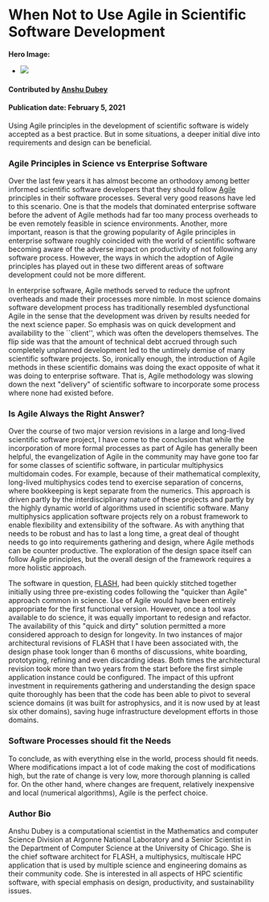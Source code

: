 # When Not to Use Agile in Scientific Software Development

**Hero Image:**

 - <img src='https://github.com/betterscientificsoftware/images/blob/master/Blog_0221_Agile.png'>

#### Contributed by [Anshu Dubey](https://github.com/adubey64 "Anshu Dubey GitHub Profile")

#### Publication date: February 5, 2021
 
<!-- deck text start --> 
Using Agile principles in the development of scientific software is widely accepted as a best practice.  But in some situations, a deeper initial dive into requirements and design can be beneficial.
<!-- deck text end -->

###  Agile Principles in Science vs Enterprise Software
Over the last few years it has almost become an orthodoxy among 
better informed scientific software developers that they should follow 
[Agile](https://agilemanifesto.org/) principles in their software processes. Several very good
reasons have led to this scenario. One is that the models that
dominated enterprise software before the advent of Agile methods had far too many process overheads to be even remotely feasible in science environments. Another, more
important, reason is that the growing popularity of Agile principles in
enterprise software roughly coincided with the world of scientific
software becoming aware of the adverse impact on productivity of not following any
software process.  However, the ways in which the
adoption of Agile principles has played out in these two different areas of software
development could not be more different.

In enterprise software, Agile methods served to reduce the upfront
overheads and made their processes more nimble. In most science
domains software development process has traditionally 
resembled dysfunctional Agile in the sense that the development was
driven by results needed for the next science paper. So emphasis was on quick
development and availability to the ``client'', which was often the
developers themselves. The flip side was that the amount of technical debt
accrued through such completely unplanned development led to the
untimely demise of many scientific software projects. So, ironically
enough, the introduction of Agile methods in these scientific domains 
was doing the exact opposite of what it was doing to 
enterprise software. That is, Agile methodology was slowing down the next "delivery"
of scientific software to incorporate some process where none had existed before.

### Is Agile Always the Right Answer?
Over the course of two major version revisions in a large and long-lived scientific software project, I have come to the conclusion that while the incorporation of more formal processes as part of Agile has generally been helpful, the evangelization of
Agile in the community may have gone too far for some classes of
scientific software, in particular multiphysics multidomain
codes. For example, because of their mathematical complexity, long-lived
multiphysics codes tend to exercise separation of concerns, where
bookkeeping is kept separate from the numerics. This approach is
driven partly by the interdisciplinary nature of these projects and
partly by the highly dynamic world of algorithms used in scientific
software.  Many multiphysics application software projects rely on a
robust framework to enable flexibility and extensibility
of the software.  As with anything that needs to be robust and has to
last a long time, a great deal of thought needs to go into
requirements gathering and design, where Agile methods can be counter
productive.  The exploration of the design space itself can follow
Agile principles, but the overall design of the framework requires a more holistic
approach.

The software in question, [FLASH](https://arxiv.org/pdf/0903.4875.pdf), had been quickly stitched together
initially using three pre-existing codes following the "quicker than
Agile" approach common in science. Use of Agile would have been entirely
appropriate for the first functional version. However, once a tool was
available to do science, it was equally important to redesign and
refactor.  The availability of this "quick and dirty" solution
permitted a more considered approach to design for longevity. In two
instances of major architectural revisions of FLASH that I have been
associated with, the design phase took longer than 6 months of discussions, white
boarding, prototyping, refining and even discarding ideas. Both
times the architectural revision took more than two years from the start before the first
simple application instance could be configured. The impact of this
upfront investment in requirements gathering and understanding the design
space quite thoroughly has been that the code has been able to pivot
to several science domains (it was built for astrophysics, and it is
now used by at least six other domains), saving huge infrastructure
development efforts in those domains.  

### Software Processes should fit the Needs
To conclude, as with everything else in the world, process should fit needs. Where modifications impact a lot of code making the cost of modifications high, but the rate of change is very low, more thorough planning is called for. On the other hand, where changes are frequent, relatively inexpensive and local (numerical algorithms), Agile is the perfect choice.

### Author Bio
Anshu Dubey is a computational scientist in the Mathematics and computer
Science Division at Argonne National Laboratory and a Senior Scientist
in the Department of Computer Science at the University of
Chicago. She is the chief software architect for FLASH, 
a multiphysics, multiscale HPC application that is used by multiple
science and engineering domains as their community code. She is
interested in all aspects of HPC scientific software, with special
emphasis on design, productivity, and sustainability issues.


<!---
Publish: preview
RSS update: 2021-02-05
Categories: planning, development
Topics: software engineering, development tools, agile
Tags: bssw-blog-article
Level: 2
Prerequisites: default
Aggregate: none
--->
